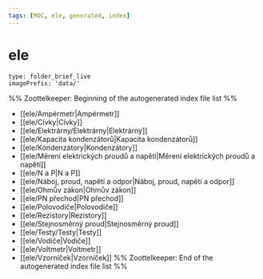 ```yaml
---
tags: [MOC, ele, generated, index]
---
```

# ele
```ccard
type: folder_brief_live
imagePrefix: 'data/'
```
%% Zoottelkeeper: Beginning of the autogenerated index file list  %%
-  [[ele/Ampérmetr|Ampérmetr]]
-  [[ele/Cívky|Cívky]]
-  [[ele/Elektrárny/Elektrárny|Elektrárny]]
-  [[ele/Kapacita kondenzátorů|Kapacita kondenzátorů]]
-  [[ele/Kondenzátory|Kondenzátory]]
-  [[ele/Měrení elektrických proudů a napětí|Měrení elektrických proudů a napětí]]
-  [[ele/N a P|N a P]]
-  [[ele/Náboj, proud, napětí a odpor|Náboj, proud, napětí a odpor]]
-  [[ele/Ohmův zákon|Ohmův zákon]]
-  [[ele/PN přechod|PN přechod]]
-  [[ele/Polovodiče|Polovodiče]]
-  [[ele/Rezistory|Rezistory]]
-  [[ele/Stejnosměrný proud|Stejnosměrný proud]]
-  [[ele/Testy/Testy|Testy]]
-  [[ele/Vodiče|Vodiče]]
-  [[ele/Voltmetr|Voltmetr]]
-  [[ele/Vzorníček|Vzorníček]]
%% Zoottelkeeper: End of the autogenerated index file list  %%
